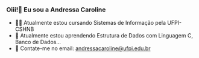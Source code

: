 ### Oiii!👋 Eu sou a Andressa Caroline

- 👩‍💻 Atualmente estou cursando Sistemas de Informação pela UFPI-CSHNB
- 🌱 Atualmente estou aprendendo Estrutura de Dados com Linguagem C, Banco de Dados...
- 💬 Contate-me no email: andressacaroline@ufpi.edu.br
